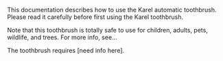 This documentation describes how to use the Karel automatic toothbrush. Please read it carefully before first using the Karel toothbrush.

Note that this toothbrush is totally safe to use for children, adults, pets, wildlife, and trees. For more info, see...

The toothbrush requires [need info here].